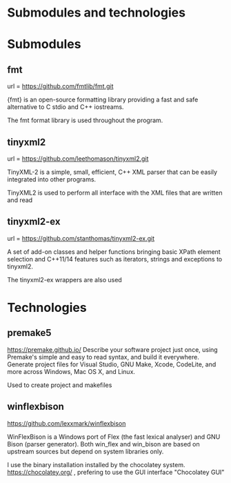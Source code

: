 Submodules and technologies
===========================

Submodules
==========

fmt
---
url = https://github.com/fmtlib/fmt.git

{fmt} is an open-source formatting library providing a fast and safe alternative to C stdio and C++ iostreams.

The fmt format library is used throughout the program.


tinyxml2
--------
url = https://github.com/leethomason/tinyxml2.git

TinyXML-2 is a simple, small, efficient, C++ XML parser that can be easily integrated into other programs.

TinyXML2 is used to perform all interface with the XML files that are written and read

tinyxml2-ex
-----------
url = https://github.com/stanthomas/tinyxml2-ex.git

A set of add-on classes and helper functions bringing basic XPath element selection and C++11/14 features such as iterators, strings and exceptions to tinyxml2.

The tinyxml2-ex wrappers are also used 

Technologies
============

premake5
--------
https://premake.github.io/
Describe your software project just once, using Premake's simple and easy to read syntax, and build it everywhere. 
Generate project files for Visual Studio, GNU Make, Xcode, CodeLite, and more across Windows, Mac OS X, and Linux.

Used to create project and makefiles

winflexbison
------------
https://github.com/lexxmark/winflexbison

WinFlexBison is a Windows port of Flex (the fast lexical analyser) and GNU Bison (parser generator). Both win_flex and win_bison are based on upstream sources but depend on system libraries only.

I use the binary installation installed by the chocolatey system. https://chocolatey.org/ , prefering to use the GUI interface "Chocolatey GUI"
